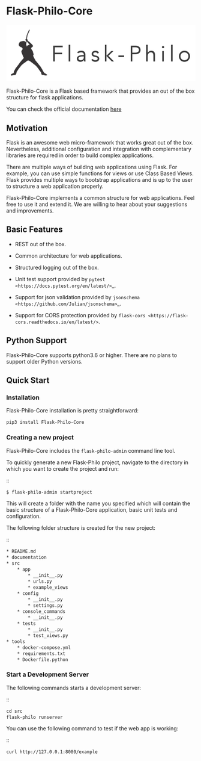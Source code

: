 # Flask-Philo-Core

![Flask-Philo Logo](https://raw.githubusercontent.com/Riffstation/Flask-Philo-Core/master/documentation/source/_static/banner_1.png)

Flask-Philo-Core is a Flask based framework that provides an out of the box 
structure for flask applications.

You can check the official documentation
[here](http://flask-philo.readthedocs.io/en/latest/)


## Motivation

Flask is an awesome web micro-framework that works great out of the box.
Nevertheless, additional configuration and integration with complementary
libraries are required in order to build complex applications.

There are multiple ways of building web applications using Flask. For example,
you can use simple functions for views or use Class Based Views. Flask provides
multiple ways to bootstrap applications and is up to the user to structure a
web application properly.

Flask-Philo-Core implements a common structure for web applications. Feel free to use
it and extend it. We are willing to hear about your suggestions and improvements.

## Basic Features

* REST out of the box.

* Common architecture for web applications.

* Structured logging out of the box.

* Unit test support provided by `pytest <https://docs.pytest.org/en/latest/>`_.

* Support for json validation provided by `jsonschema <https://github.com/Julian/jsonschema>`_.

* Support for CORS protection provided by `flask-cors <https://flask-cors.readthedocs.io/en/latest/>`.

## Python Support

Flask-Philo-Core supports python3.6 or higher. There are no plans to support older Python versions.

## Quick Start

### Installation

Flask-Philo-Core installation is pretty straightforward:

```
pip3 install Flask-Philo-Core
```

### Creating a new project


Flask-Philo-Core includes the ``flask-philo-admin`` command line tool.

To quickly generate a new Flask-Philo project, navigate to the directory in which you want to create the project and run:

::

    $ flask-philo-admin startproject


This will create a folder with the name you specified which will contain the basic structure of a Flask-Philo-Core application, basic unit tests and configuration.


The following folder structure is created for the new project:

::

    * README.md
    * documentation
    * src
        * app
            * __init__.py
            * urls.py
            * example_views
        * config
            * __init__.py
            * settings.py
        * console_commands
            * __init__.py
        * tests
            * __init__.py
            * test_views.py
    * tools
        * docker-compose.yml
        * requirements.txt
        * Dockerfile.python


### Start a Development Server


The following commands starts a development server:

::

    cd src
    flask-philo runserver


You can use the following command to test if the web app is working:

::

    curl http://127.0.0.1:8080/example
